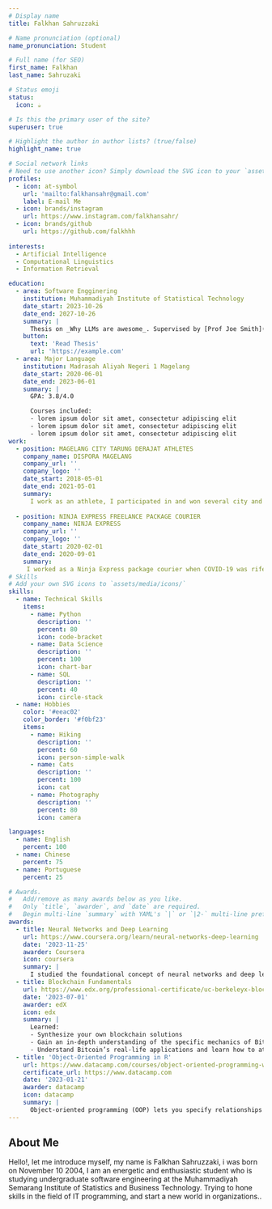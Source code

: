 ```yaml
---
# Display name
title: Falkhan Sahruzzaki

# Name pronunciation (optional)
name_pronunciation: Student

# Full name (for SEO)
first_name: Falkhan
last_name: Sahruzaki

# Status emoji
status:
  icon: ☕️

# Is this the primary user of the site?
superuser: true

# Highlight the author in author lists? (true/false)
highlight_name: true

# Social network links
# Need to use another icon? Simply download the SVG icon to your `assets/media/icons/` folder.
profiles:
  - icon: at-symbol
    url: 'mailto:falkhansahr@gmail.com'
    label: E-mail Me
  - icon: brands/instagram
    url: https://www.instagram.com/falkhansahr/
  - icon: brands/github
    url: https://github.com/falkhhh
 
interests:
  - Artificial Intelligence
  - Computational Linguistics
  - Information Retrieval

education:
  - area: Software Engginering
    institution: Muhammadiyah Institute of Statistical Technology
    date_start: 2023-10-26
    date_end: 2027-10-26
    summary: |
      Thesis on _Why LLMs are awesome_. Supervised by [Prof Joe Smith](https://example.com). Presented papers at 5 IEEE conferences with the contributions being published in 2 Springer journals.
    button:
      text: 'Read Thesis'
      url: 'https://example.com'
  - area: Major Language
    institution: Madrasah Aliyah Negeri 1 Magelang
    date_start: 2020-06-01
    date_end: 2023-06-01
    summary: |
      GPA: 3.8/4.0

      Courses included:
      - lorem ipsum dolor sit amet, consectetur adipiscing elit
      - lorem ipsum dolor sit amet, consectetur adipiscing elit
      - lorem ipsum dolor sit amet, consectetur adipiscing elit
work:
  - position: MAGELANG CITY TARUNG DERAJAT ATHLETES
    company_name: DISPORA MAGELANG
    company_url: ''
    company_logo: ''
    date_start: 2018-05-01
    date_end: 2021-05-01
    summary:  
      I work as an athlete, I participated in and won several city and provincial level championships such as POPDA, POPNAS, KEJURDA, PORPROV, PRAPORPROV, and DULONGMAS
      
  - position: NINJA EXPRESS FREELANCE PACKAGE COURIER
    company_name: NINJA EXPRESS
    company_url: ''
    company_logo: ''
    date_start: 2020-02-01
    date_end: 2020-09-01
    summary:
     I worked as a Ninja Express package courier when COVID-19 was rife in my area
# Skills
# Add your own SVG icons to `assets/media/icons/`
skills:
  - name: Technical Skills
    items:
      - name: Python
        description: ''
        percent: 80
        icon: code-bracket
      - name: Data Science
        description: ''
        percent: 100
        icon: chart-bar
      - name: SQL
        description: ''
        percent: 40
        icon: circle-stack
  - name: Hobbies
    color: '#eeac02'
    color_border: '#f0bf23'
    items:
      - name: Hiking
        description: ''
        percent: 60
        icon: person-simple-walk
      - name: Cats
        description: ''
        percent: 100
        icon: cat
      - name: Photography
        description: ''
        percent: 80
        icon: camera

languages:
  - name: English
    percent: 100
  - name: Chinese
    percent: 75
  - name: Portuguese
    percent: 25

# Awards.
#   Add/remove as many awards below as you like.
#   Only `title`, `awarder`, and `date` are required.
#   Begin multi-line `summary` with YAML's `|` or `|2-` multi-line prefix and indent 2 spaces below.
awards:
  - title: Neural Networks and Deep Learning
    url: https://www.coursera.org/learn/neural-networks-deep-learning
    date: '2023-11-25'
    awarder: Coursera
    icon: coursera
    summary: |
      I studied the foundational concept of neural networks and deep learning. By the end, I was familiar with the significant technological trends driving the rise of deep learning; build, train, and apply fully connected deep neural networks; implement efficient (vectorized) neural networks; identify key parameters in a neural network’s architecture; and apply deep learning to your own applications.
  - title: Blockchain Fundamentals
    url: https://www.edx.org/professional-certificate/uc-berkeleyx-blockchain-fundamentals
    date: '2023-07-01'
    awarder: edX
    icon: edx
    summary: |
      Learned:
      - Synthesize your own blockchain solutions
      - Gain an in-depth understanding of the specific mechanics of Bitcoin
      - Understand Bitcoin’s real-life applications and learn how to attack and destroy Bitcoin, Ethereum, smart contracts and Dapps, and alternatives to Bitcoin’s Proof-of-Work consensus algorithm
  - title: 'Object-Oriented Programming in R'
    url: https://www.datacamp.com/courses/object-oriented-programming-with-s3-and-r6-in-r
    certificate_url: https://www.datacamp.com
    date: '2023-01-21'
    awarder: datacamp
    icon: datacamp
    summary: |
      Object-oriented programming (OOP) lets you specify relationships between functions and the objects that they can act on, helping you manage complexity in your code. This is an intermediate level course, providing an introduction to OOP, using the S3 and R6 systems. S3 is a great day-to-day R programming tool that simplifies some of the functions that you write. R6 is especially useful for industry-specific analyses, working with web APIs, and building GUIs.
---
```


## About Me
Hello!, let me introduce myself, my name is Falkhan Sahruzzaki, i was born on November 10 2004, I am an energetic and enthusiastic student who is studying undergraduate software engineering at the Muhammadiyah Semarang Institute of Statistics and Business Technology. Trying to hone skills in the field of IT programming, and start a new world in organizations..
